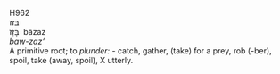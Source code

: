 <body>
  <p>H962<br>  בּזז  <br> בָּזַז  ‎  bâzaz  <br><i>baw-zaz‘ </i><br>A primitive root; to <i>plunder: - </i>catch, gather, (take) for a prey, rob (-ber), spoil, take (away, spoil), X utterly.<br></p>
 </body>